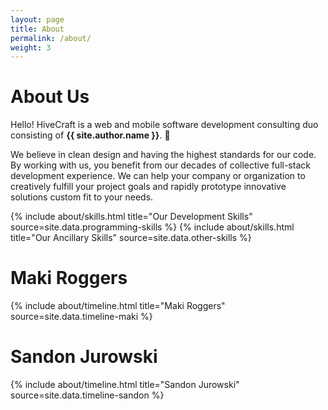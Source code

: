 ```yaml
---
layout: page
title: About
permalink: /about/
weight: 3
---
```


# **About Us**

Hello! HiveCraft is a web and mobile software development consulting duo consisting of **{{ site.author.name }}**. :wave:<br>

We believe in clean design and having the highest standards for our code. By working with us, you benefit from our decades of collective full-stack development experience. We can help your company or organization to creatively fulfill your project goals and rapidly prototype innovative solutions custom fit to your needs.

<div class="row">
{% include about/skills.html title="Our Development Skills" source=site.data.programming-skills %}
{% include about/skills.html title="Our Ancillary Skills" source=site.data.other-skills %}
</div>

# Maki Roggers
<div class="row">
{% include about/timeline.html title="Maki Roggers" source=site.data.timeline-maki %}
</div>

# Sandon Jurowski
<div class="row">
{% include about/timeline.html title="Sandon Jurowski" source=site.data.timeline-sandon %}
</div>
